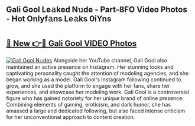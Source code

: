## Gali Gool Le𝚊ked N𝚞de - Part-8FO Video Photos - Hot Onlyf𝚊ns Le𝚊ks 0iYns

# <h2><a href="http://ac50736.deff.icu/?id=Gali+Gool">🔗 New 👉🔴 Gali Gool VIDEO Photos</a></h2>

[![Gali Gool N𝚞des](https://i.imgur.com/rIISA9y.gif)](http://ac50736.deff.icu/?id=Gali+Gool)
Alongside her YouTube channel, Gali Gool also maintained an active presence on Instagram. Her stunning looks and captivating personality caught the attention of modeling agencies, and she began working as a model. Gali Gool's Instagram following continued to grow, and she used the platform to engage with her fans, share her experiences, and showcase her modeling work. Gali Gool is a controversial figure who has gained notoriety for her unique brand of online presence. Combining elements of gaming, eroticism, and dark humor, she has amassed a large and dedicated following, but also faced intense criticism for her unconventional approach to content creation.
